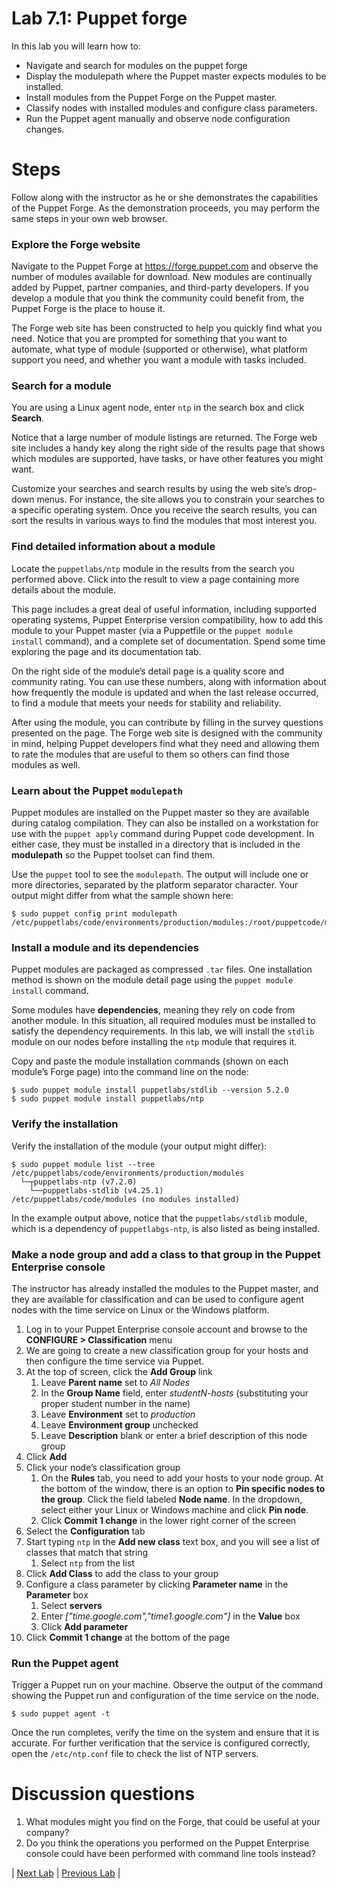# Lab 7.1: Puppet forge

In this lab you will learn how to:

* Navigate and search for modules on the puppet forge
* Display the modulepath where the Puppet master expects modules to be installed.
* Install modules from the Puppet Forge on the Puppet master.
* Classify nodes with installed modules and configure class parameters.
* Run the Puppet agent manually and observe node configuration changes.

# Steps

Follow along with the instructor as he or she demonstrates the capabilities of the Puppet Forge. As the demonstration proceeds, you may perform the same steps in your own web browser.

### Explore the Forge website

Navigate to the Puppet Forge at https://forge.puppet.com and observe the number of modules available for download. New modules are continually added by Puppet, partner companies, and third-party developers. If you develop a module that you think the community could benefit from, the Puppet Forge is the place to house it.

The Forge web site has been constructed to help you quickly find what you need. Notice that you are prompted for something that you want to automate, what type of module (supported or otherwise), what platform support you need, and whether you want a module with tasks included.


### Search for a module

You are using a Linux agent node, enter `ntp` in the search box and click **Search**. 

Notice that a large number of module listings are returned. The Forge web site includes a handy key along the right side of the results page that shows which modules are supported, have tasks, or have other features you might want.

Customize your searches and search results by using the web site’s drop-down menus. For instance, the site allows you to constrain your searches to a specific operating system. Once you receive the search results, you can sort the results in various ways to find the modules that most interest you.

### Find detailed information about a module

Locate the `puppetlabs/ntp` module in the results from the search you performed above. Click into the result to view a page containing more details about the module.

This page includes a great deal of useful information, including supported operating systems, Puppet Enterprise version compatibility, how to add this module to your Puppet master (via a Puppetfile or the `puppet module install` command), and a complete set of documentation. Spend some time exploring the page and its documentation tab.

On the right side of the module’s detail page is a quality score and community rating. You can use these numbers, along with information about how frequently the module is updated and when the last release occurred, to find a module that meets your needs for stability and reliability.

After using the module, you can contribute by filling in the survey questions presented on the page. The Forge web site is designed with the community in mind, helping Puppet developers find what they need and allowing them to rate the modules that are useful to them so others can find those modules as well.


### Learn about the Puppet `modulepath`

Puppet modules are installed on the Puppet master so they are available during catalog compilation. They can also be installed on a workstation for use with the `puppet apply` command during Puppet code development. In either case, they must be installed in a directory that is included in the **modulepath** so the Puppet toolset can find them.

Use the `puppet` tool to see the `modulepath`. The output will include one or more directories, separated by the platform separator character. Your output might differ from what the sample shown here:
 
```
$ sudo puppet config print modulepath
/etc/puppetlabs/code/environments/production/modules:/root/puppetcode/modules:/etc/puppetlabs/code/modules
```

### Install a module and its dependencies

Puppet modules are packaged as compressed `.tar` files. One installation method is shown on the module detail page using the `puppet module install` command.

Some modules have **dependencies**, meaning they rely on code from another module. In this situation, all required modules must be installed to satisfy the dependency requirements. In this lab, we will install the `stdlib` module on our nodes before installing the `ntp` module that requires it.

Copy and paste the module installation commands (shown on each module’s Forge page) into the command line on the node:

```
$ sudo puppet module install puppetlabs/stdlib --version 5.2.0
$ sudo puppet module install puppetlabs/ntp
```

### Verify the installation

Verify the installation of the module (your output might differ):
 
```
$ sudo puppet module list --tree
/etc/puppetlabs/code/environments/production/modules
  └─┬puppetlabs-ntp (v7.2.0)
    └──puppetlabs-stdlib (v4.25.1)
/etc/puppetlabs/code/modules (no modules installed)
```

In the example output above, notice that the `puppetlabs/stdlib` module, which is a dependency of `puppetlabgs-ntp`, is also listed as being installed.

### Make a node group and add a class to that group in the Puppet Enterprise console

The instructor has already installed the modules to the Puppet master, and they are available for classification and can be used to configure agent nodes with the time service on Linux or the Windows platform.

1. Log in to your Puppet Enterprise console account and browse to the **CONFIGURE > Classification** menu
1. We are going to create a new classification group for your hosts and then configure the time service via Puppet.
1. At the top of screen, click the **Add Group** link
    1. Leave **Parent name** set to *All Nodes*
    1. In the **Group Name** field, enter *studentN-hosts* (substituting your proper student number in the name)
    1. Leave **Environment** set to *production*
    1. Leave **Environment group** unchecked
    1. Leave **Description** blank or enter a brief description of this node group
1. Click **Add**
1. Click your node’s classification group
    1. On the **Rules** tab, you need to add your hosts to your node group. At the bottom of the window, there is an option to **Pin specific nodes to the group**. Click the field labeled **Node name**. In the dropdown, select either your Linux or Windows machine and click **Pin node**.
    1. Click **Commit 1 change** in the lower right corner of the screen
1. Select the **Configuration** tab
1. Start typing `ntp` in the **Add new class** text box, and you will see a list of classes that match that string
    1. Select `ntp` from the list
1. Click **Add Class** to add the class to your group
1. Configure a class parameter by clicking **Parameter name** in the **Parameter** box
    1. Select **servers**
    1. Enter *["time.google.com","time1.google.com"]* in the **Value** box
    1. Click **Add parameter**
1. Click **Commit 1 change** at the bottom of the page

### Run the Puppet agent

Trigger a Puppet run on your machine. Observe the output of the command showing the Puppet run and configuration of the time service on the node.

```$ sudo puppet agent -t```
    
Once the run completes, verify the time on the system and ensure that it is accurate. For further verification that the service is configured correctly, open the `/etc/ntp.conf` file to check the list of NTP servers.

# Discussion questions

1. What modules might you find on the Forge, that could be useful at your company?
1. Do you think the operations you performed on the Puppet Enterprise console could have been performed with command line tools instead?

|  [Next Lab](../lab-8.1-Create-a-wrapper-module)  |  [Previous Lab](../lab-6.2-Using-and-extending-Facter)  |